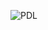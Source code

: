 ![PDL](https://user-images.githubusercontent.com/98745874/157704333-c5284bfb-b3e9-4969-adce-0fb8e3a9f1ce.png)
